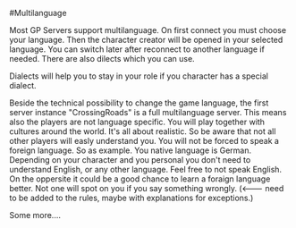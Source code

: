 #Multilanguage

Most GP Servers support multilanguage. On first connect you must choose your language. Then the character creator will be opened in your selected language.
You can switch later after reconnect to another language if needed. There are also dilects which you can use.

Dialects will help you to stay in your role if you character has a special dialect.

Beside the technical possibility to change the game language, the first server instance "CrossingRoads" is a full multilanguage server. This means also the players are not language specific. You will play together with cultures around the world. It's all about realistic. So be aware that not all other players will easly understand you. You will not be forced to speak a foreign language. So as example. You native language is German. Depending on your character and you personal you don't need to understand English, or any other language. Feel free to not speak English. On the oppersite it could be a good chance to learn a foraign language better. Not one will spot on you if you say something wrongly. (<--- need to be added to the rules, maybe with explanations for exceptions.)

Some more....